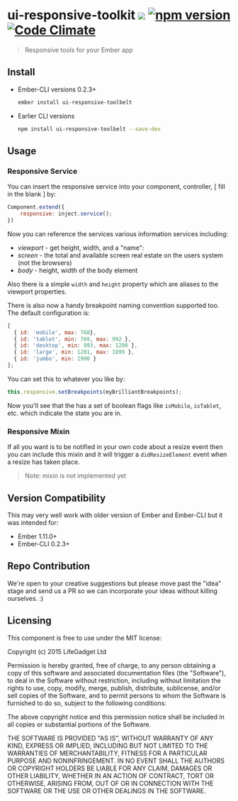 # ui-responsive-toolkit ![ ](https://travis-ci.org/lifegadget/ui-responsive-toolbelt.svg) [![npm version](https://badge.fury.io/js/ui-responsive-toolbelt.svg)](http://badge.fury.io/js/ui-responsive-toolbelt) [![Code Climate](https://codeclimate.com/github/lifegadget/ui-responsive-toolbelt/badges/gpa.svg)](https://codeclimate.com/github/lifegadget/ui-responsive-toolbelt) #


> Responsive tools for your Ember app

## Install ##

- Ember-CLI versions 0.2.3+
    ````bash
    ember install ui-responsive-toolbelt
    ````

- Earlier CLI versions
    ````bash
    npm install ui-responsive-toolbelt --save-dev
    ````

## Usage ##

### Responsive Service ###

You can insert the responsive service into your component, controller, [ fill in the blank ] by:

````js
Component.extend({
    responsive: inject.service();
})
````

Now you can reference the services various information services including:

- *viewport* - get height, width, and a "name":
- *screen* - the total and available screen real estate on the users system (not the browsers)
- *body* - height, width of the body element

Also there is a simple `width` and `height` property which are aliases to the viewport properties.

There is also now a handy breakpoint naming convention supported too. The default configuration is:

````javascript
[
  { id: 'mobile', max: 768},
  { id: 'tablet', min: 769, max: 992 },
  { id: 'desktop', min: 993, max: 1200 },
  { id: 'large', min: 1201, max: 1899 },
  { id: 'jumbo', min: 1900 }
];
````

You can set this to whatever you like by:

````javascript
this.responsive.setBreakpoints(myBrilliantBreakpoints);
````

Now you'll see that the has a set of boolean flags like `isMobile`, `isTablet`, etc. which indicate the state you 
are in. 

### Responsive Mixin ###

If all you want is to be notified in your own code about a resize event then you can include this
mixin and it will trigger a `didResizeElement` event when a resize has taken place. 

> Note: mixin is not implemented yet

## Version Compatibility

This may very well work with older version of Ember and Ember-CLI but it was intended for:

- Ember 1.11.0+
- Ember-CLI 0.2.3+

## Repo Contribution

We're open to your creative suggestions but please move past the "idea" stage 
and send us a PR so we can incorporate your ideas without killing ourselves. :)

## Licensing

This component is free to use under the MIT license:

Copyright (c) 2015 LifeGadget Ltd

Permission is hereby granted, free of charge, to any person obtaining a copy of
this software and associated documentation files (the "Software"), to deal in
the Software without restriction, including without limitation the rights to
use, copy, modify, merge, publish, distribute, sublicense, and/or sell copies
of the Software, and to permit persons to whom the Software is furnished to do
so, subject to the following conditions:

The above copyright notice and this permission notice shall be included in all
copies or substantial portions of the Software.

THE SOFTWARE IS PROVIDED "AS IS", WITHOUT WARRANTY OF ANY KIND, EXPRESS OR
IMPLIED, INCLUDING BUT NOT LIMITED TO THE WARRANTIES OF MERCHANTABILITY,
FITNESS FOR A PARTICULAR PURPOSE AND NONINFRINGEMENT. IN NO EVENT SHALL THE
AUTHORS OR COPYRIGHT HOLDERS BE LIABLE FOR ANY CLAIM, DAMAGES OR OTHER
LIABILITY, WHETHER IN AN ACTION OF CONTRACT, TORT OR OTHERWISE, ARISING FROM,
OUT OF OR IN CONNECTION WITH THE SOFTWARE OR THE USE OR OTHER DEALINGS IN THE
SOFTWARE.